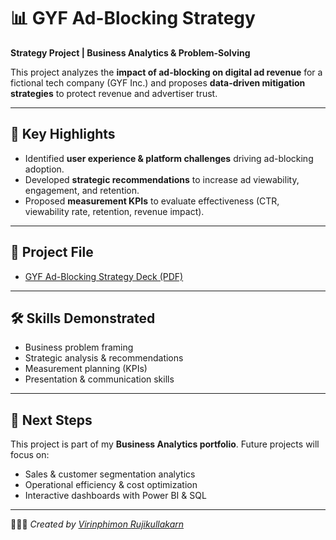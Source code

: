 # 📊 GYF Ad-Blocking Strategy

**Strategy Project | Business Analytics & Problem-Solving**

This project analyzes the **impact of ad-blocking on digital ad revenue** for a fictional tech company (GYF Inc.) and proposes **data-driven mitigation strategies** to protect revenue and advertiser trust.  

---

## 🔑 Key Highlights
- Identified **user experience & platform challenges** driving ad-blocking adoption.  
- Developed **strategic recommendations** to increase ad viewability, engagement, and retention.  
- Proposed **measurement KPIs** to evaluate effectiveness (CTR, viewability rate, retention, revenue impact).  

---

## 📂 Project File
- [GYF Ad-Blocking Strategy Deck (PDF)](Ad-Blocking-Mitigation-Strategy_GYF_Project.pdf)

---

## 🛠️ Skills Demonstrated
- Business problem framing  
- Strategic analysis & recommendations  
- Measurement planning (KPIs)  
- Presentation & communication skills  

---

## 🚀 Next Steps
This project is part of my **Business Analytics portfolio**. Future projects will focus on:  
- Sales & customer segmentation analytics  
- Operational efficiency & cost optimization  
- Interactive dashboards with Power BI & SQL  

---

👩🏻‍💻 *Created by [Virinphimon Rujikullakarn](https://www.linkedin.com/in/virinphimon-rujikullakarn-344705267/)*  
